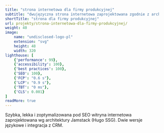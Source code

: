 ```yaml
---
title: "strona internetowa dla firmy produkcyjnej"
subtitle: "dwujęzyczna strona internetowa zaprojektowana zgodnie z architekturą Jamstack"
shortTitle: "strona dla firmy produkcyjnej"
url: projekty/strona-internetowa-dla-firmy-produkcyjnej/
weight: 40
image:
    name: "undisclosed-logo-pl"
    extension: "svg"
    height: 48
    width: 320
lighthouse: [
    {'performance': 99},
    {'accessibility': 100},
    {'best practices': 100},
    {'SEO': 100},
    {'FCP': "0.6 s"},
    {'LCP': "0.9 s"},
    {'TBT': "0 ms"},
    {'CLS': 0.001}
]
readMore: true
---
```

Szybka, lekka i zoptymalizowana pod SEO witryna internetowa zaprojektowana wg architektury Jamstack (Hugo SSG). Dwie wersje językowe i integracja z CRM.
<!--more-->